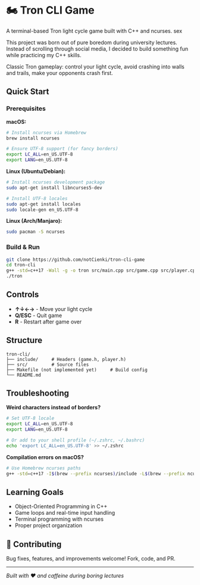 # 🏍️ Tron CLI Game

A terminal-based Tron light cycle game built with C++ and ncurses.
sex

This project was born out of pure boredom during university lectures. Instead of scrolling through social media, I decided to build something fun while practicing my C++ skills.

Classic Tron gameplay: control your light cycle, avoid crashing into walls and trails, make your opponents crash first.

## Quick Start

### Prerequisites

**macOS:**
```bash
# Install ncurses via Homebrew
brew install ncurses

# Ensure UTF-8 support (for fancy borders)
export LC_ALL=en_US.UTF-8
export LANG=en_US.UTF-8
```

**Linux (Ubuntu/Debian):**
```bash
# Install ncurses development package
sudo apt-get install libncurses5-dev

# Install UTF-8 locales
sudo apt-get install locales
sudo locale-gen en_US.UTF-8
```

**Linux (Arch/Manjaro):**
```bash
sudo pacman -S ncurses
```

### Build & Run

```bash
git clone https://github.com/notCienki/tron-cli-game
cd tron-cli
g++ -std=c++17 -Wall -g -o tron src/main.cpp src/game.cpp src/player.cpp -lncurses
./tron
```
## Controls

- **↑↓←→** - Move your light cycle
- **Q/ESC** - Quit game  
- **R** - Restart after game over

## Structure

```
tron-cli/
├── include/     # Headers (game.h, player.h)
├── src/         # Source files
├── Makefile (not implemented yet)     # Build config
└── README.md
```

## Troubleshooting

**Weird characters instead of borders?**
```bash
# Set UTF-8 locale
export LC_ALL=en_US.UTF-8
export LANG=en_US.UTF-8

# Or add to your shell profile (~/.zshrc, ~/.bashrc)
echo 'export LC_ALL=en_US.UTF-8' >> ~/.zshrc
```

**Compilation errors on macOS?**
```bash
# Use Homebrew ncurses paths
g++ -std=c++17 -I$(brew --prefix ncurses)/include -L$(brew --prefix ncurses)/lib -o tron src/*.cpp -lncurses
```

## Learning Goals

- Object-Oriented Programming in C++
- Game loops and real-time input handling
- Terminal programming with ncurses
- Proper project organization


## 🤝 Contributing

Bug fixes, features, and improvements welcome! Fork, code, and PR.

---

*Built with ❤️ and caffeine during boring lectures*